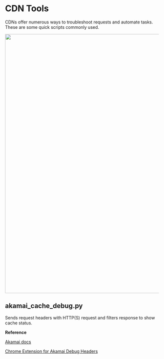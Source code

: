 # CDN Tools
CDNs offer numerous ways to troubleshoot requests and automate tasks.  These are some quick scripts commonly used.

<p align="center">
<a href="http://10up.com/contact/"><img src="https://10up.com/uploads/2016/10/10up-Github-Banner.png" width="850"></a>
</p>

## akamai_cache_debug.py
Sends request headers with HTTP(S) request and filters response to show cache status.  

__Reference__

[Akamai docs](https://community.akamai.com/community/web-performance/blog/2015/03/31/using-akamai-pragma-headers-to-investigate-or-troubleshoot-akamai-content-delivery)

[Chrome Extension for Akamai Debug Headers](https://chrome.google.com/webstore/detail/akamai-debug-headers/lcfphdldglgaodelggpckakfficpeefj?hl=en)